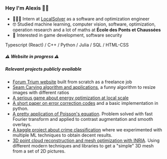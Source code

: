 ### Hey I'm Alexis 🤟🏽

- 👨🏽‍💻 Intern at [LocalSolver](https://www.localsolver.com) as a software and optimization engineer
- 🤓 Studied machine learning, computer vision, software, optimization, operation research and a lot of maths at **École des Ponts et Chaussées**
- 🧐 Interested in game development, software security

Typescript (React) / C++ / Python / Julia / SQL / HTML-CSS 

##### ⚠️ Website in progress ⚠️

##### Relevant projects publicly available

- [Forum Trium website](https://forum-trium.com) built from scratch as a freelance job
- [Seam Carving algorithm and applications](https://github.com/MisterGado/SeamCarving), a funny algorithm to resize images with different ratios
- [A serious game about energy optimization at local scale](https://github.com/MisterGado/microgrid-manager)
- [A short paper on error correction codes](https://github.com/MisterGado/error_correction_codes) and a basic implementation in python. 
- [A pretty application of Poisson's equation](https://github.com/MisterGado/FFT_Poisson). Problem solved with fast Fourier transform and applied to contrast augmentation and smooth overlays.
- [A kaggle project about crime classification](https://github.com/MisterGado/CrimeSF) where we experimented with multiple ML techniques to obtain decent results.
- [3D point cloud reconstruction and mesh optimization with INRIA](https://github.com/MisterGado/3D_pointcloud_reconstruction_and_mesh_optimization). Using different modern techniques and libraries to get a "simple" 3D mesh from a set of 2D pictures.
